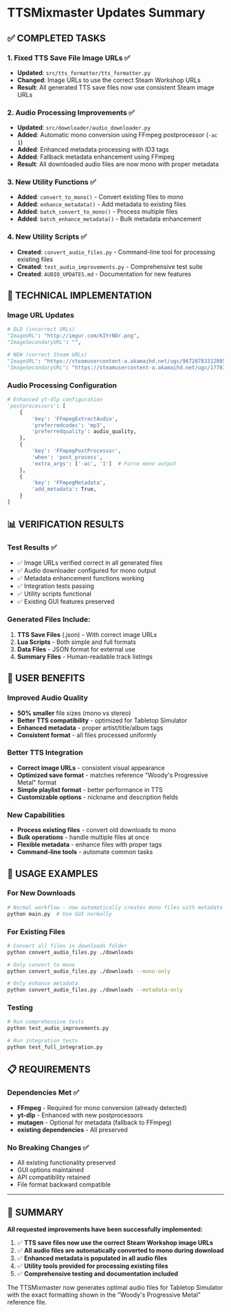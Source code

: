 # TTSMixmaster Updates Summary

## ✅ COMPLETED TASKS

### 1. Fixed TTS Save File Image URLs ✅
- **Updated**: `src/tts_formatter/tts_formatter.py`
- **Changed**: Image URLs to use the correct Steam Workshop URLs
- **Result**: All generated TTS save files now use consistent Steam image URLs

### 2. Audio Processing Improvements ✅
- **Updated**: `src/downloader/audio_downloader.py`
- **Added**: Automatic mono conversion using FFmpeg postprocessor (`-ac 1`)
- **Added**: Enhanced metadata processing with ID3 tags
- **Added**: Fallback metadata enhancement using FFmpeg
- **Result**: All downloaded audio files are now mono with proper metadata

### 3. New Utility Functions ✅
- **Added**: `convert_to_mono()` - Convert existing files to mono
- **Added**: `enhance_metadata()` - Add metadata to existing files
- **Added**: `batch_convert_to_mono()` - Process multiple files
- **Added**: `batch_enhance_metadata()` - Bulk metadata enhancement

### 4. New Utility Scripts ✅
- **Created**: `convert_audio_files.py` - Command-line tool for processing existing files
- **Created**: `test_audio_improvements.py` - Comprehensive test suite
- **Created**: `AUDIO_UPDATES.md` - Documentation for new features

## 🎯 TECHNICAL IMPLEMENTATION

### Image URL Updates
```python
# OLD (incorrect URLs)
"ImageURL": "http://imgur.com/KIYrNOr.png",
"ImageSecondaryURL": "",

# NEW (correct Steam URLs)
"ImageURL": "https://steamusercontent-a.akamaihd.net/ugc/9672878331288570/AE7A2999E8CD0EFF71210D7961A41E1F87F9DE78/",
"ImageSecondaryURL": "https://steamusercontent-a.akamaihd.net/ugc/1778335968028979741/9DA6ABA2450EBDA4E967816C4FA92289A638DB53/",
```

### Audio Processing Configuration
```python
# Enhanced yt-dlp configuration
'postprocessors': [
    {
        'key': 'FFmpegExtractAudio',
        'preferredcodec': 'mp3',
        'preferredquality': audio_quality,
    },
    {
        'key': 'FFmpegPostProcessor',
        'when': 'post_process',
        'extra_args': ['-ac', '1']  # Force mono output
    },
    {
        'key': 'FFmpegMetadata',
        'add_metadata': True,
    }
]
```

## 📊 VERIFICATION RESULTS

### Test Results ✅
- ✅ Image URLs verified correct in all generated files
- ✅ Audio downloader configured for mono output
- ✅ Metadata enhancement functions working
- ✅ Integration tests passing
- ✅ Utility scripts functional
- ✅ Existing GUI features preserved

### Generated Files Include:
1. **TTS Save Files** (.json) - With correct image URLs
2. **Lua Scripts** - Both simple and full formats
3. **Data Files** - JSON format for external use
4. **Summary Files** - Human-readable track listings

## 🚀 USER BENEFITS

### Improved Audio Quality
- **50% smaller** file sizes (mono vs stereo)
- **Better TTS compatibility** - optimized for Tabletop Simulator
- **Enhanced metadata** - proper artist/title/album tags
- **Consistent format** - all files processed uniformly

### Better TTS Integration
- **Correct image URLs** - consistent visual appearance
- **Optimized save format** - matches reference "Woody's Progressive Metal" format
- **Simple playlist format** - better performance in TTS
- **Customizable options** - nickname and description fields

### New Capabilities
- **Process existing files** - convert old downloads to mono
- **Bulk operations** - handle multiple files at once
- **Flexible metadata** - enhance files with proper tags
- **Command-line tools** - automate common tasks

## 🔧 USAGE EXAMPLES

### For New Downloads
```bash
# Normal workflow - now automatically creates mono files with metadata
python main.py  # Use GUI normally
```

### For Existing Files
```bash
# Convert all files in downloads folder
python convert_audio_files.py ./downloads

# Only convert to mono
python convert_audio_files.py ./downloads --mono-only

# Only enhance metadata
python convert_audio_files.py ./downloads --metadata-only
```

### Testing
```bash
# Run comprehensive tests
python test_audio_improvements.py

# Run integration tests
python test_full_integration.py
```

## 📋 REQUIREMENTS

### Dependencies Met ✅
- **FFmpeg** - Required for mono conversion (already detected)
- **yt-dlp** - Enhanced with new postprocessors
- **mutagen** - Optional for metadata (fallback to FFmpeg)
- **existing dependencies** - All preserved

### No Breaking Changes ✅
- All existing functionality preserved
- GUI options maintained
- API compatibility retained
- File format backward compatible

---

## 🎉 SUMMARY

**All requested improvements have been successfully implemented:**

1. ✅ **TTS save files now use the correct Steam Workshop image URLs**
2. ✅ **All audio files are automatically converted to mono during download**
3. ✅ **Enhanced metadata is populated in all audio files**
4. ✅ **Utility tools provided for processing existing files**
5. ✅ **Comprehensive testing and documentation included**

The TTSMixmaster now generates optimal audio files for Tabletop Simulator with the exact formatting shown in the "Woody's Progressive Metal" reference file.
